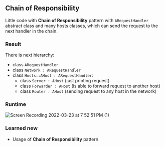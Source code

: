 ## Chain of Responsibility

Little code with **Chain of Responsibility** pattern with `ARequestHandler` abstract class and many hosts classes, 
which can send the request to the next handler in the chain. 

### Result

There is next hierarchy:
* class `ARequestHandler`
* class `Network : ARequestHandler`
* class `Hosts::AHost : ARequestHandler`:
  * class `Server : AHost` (just printing request)
  * class `Forwarder : AHost` (is able to forward request to another host)
  * class `Router : AHost` (sending request to any host in the network)

### Runtime

![Screen Recording 2022-03-23 at 7 52 51 PM (1)](https://user-images.githubusercontent.com/44144647/159756327-7dd17cb6-d745-4bd8-98fb-a4ed3dc21978.gif)



### Learned new
* Usage of **Chain of Responsibility** pattern
